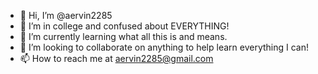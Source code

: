 - 👋 Hi, I’m @aervin2285
- 👀 I’m in college and confused about EVERYTHING!
- 🌱 I’m currently learning what all this is and means.
- 💞️ I’m looking to collaborate on anything to help learn everything I can! 
- 📫 How to reach me at aervin2285@gmail.com

<!---
aervin2285/aervin2285 is a ✨ special ✨ repository because its `README.md` (this file) appears on your GitHub profile.
You can click the Preview link to take a look at your changes.
--->
